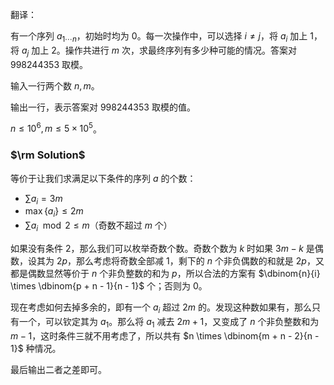 翻译：

有一个序列 $a_{1 \cdots n}$，初始时均为 $0$。每一次操作中，可以选择 $i \ne j$，将 $a_i$ 加上 $1$，将 $a_j$ 加上 $2$。操作共进行 $m$ 次，求最终序列有多少种可能的情况。答案对 $998244353$ 取模。

输入一行两个数 $n, m$。

输出一行，表示答案对 $998244353$ 取模的值。

$n \leq 10^6, m \leq 5 \times 10^5$。

### $\rm Solution$

等价于让我们求满足以下条件的序列 $a$ 的个数：

 - $\sum a_i = 3m$
 - $\max\{a_i\} \leq 2m$
 - $\sum a_i \mod 2 \leq m$（奇数不超过 $m$ 个）

如果没有条件 $2$，那么我们可以枚举奇数个数。奇数个数为 $k$ 时如果 $3m - k$ 是偶数，设其为 $2p$，那么考虑将奇数全部减 $1$，剩下的 $n$ 个非负偶数的和就是 $2p$，又都是偶数显然等价于 $n$ 个非负整数的和为 $p$，所以合法的方案有 $\dbinom{n}{i} \times \dbinom{p + n - 1}{n - 1}$ 个；否则为 $0$。

现在考虑如何去掉多余的，即有一个 $a_i$ 超过 $2m$ 的。发现这种数如果有，那么只有一个，可以钦定其为 $a_1$。那么将 $a_1$ 减去 $2m + 1$，又变成了 $n$ 个非负整数和为 $m - 1$，这时条件三就不用考虑了，所以共有 $n \times \dbinom{m + n - 2}{n - 1}$ 种情况。

最后输出二者之差即可。